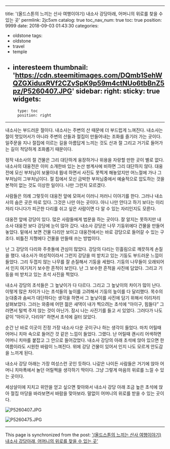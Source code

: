 
---
title: '(올드스톤의 느끼는 산사 여행이야기) 내소사 강당아래, 어머니의 위로를 찾을 수 있는 곳'
permlink: 2jc5xm
catalog: true
toc_nav_num: true
toc: true
position: 9999
date: 2018-09-03 01:43:30
categories:
- oldstone
tags:
- oldstone
- travel
- temple
- interesteem
thumbnail: 'https://cdn.steemitimages.com/DQmb1SehWQZGXiduxRVf2CZvSpK9p59m4ctNUo6tbBnZ5pz/P5260407.JPG'
sidebar:
    right:
        sticky: true
widgets:
    -
        type: toc
        position: right
---


내소사는 부드러운 절이다. 내소사는 주변의 산 때문에 더 부드럽게 느껴진다. 내소사는 절이 멋있어서가 아니라 주변의 산들과 절집이 만들어내는 조화를 즐기러 가는 곳이다. 일주문을 지나 절집에 이르는 길을 아름답게 느끼는 것도 산과 절 그리고 거기로 들어가는 길이 적당하게 조화롭기 때문이다. 

정작 내소사의 절 건물은 그리 대단하게 웅장하거나 위용을 자랑할 만한 곳이 별로 없다. 내소사의 대웅전은 이미 소개한바 있는 논산 쌍계사에 비하면 그리 대단하지 않다. 대웅전에 모신 부처님이 보물이네 뭡네 하면서 사진도 못찍게 해놓았지만 어느절에 가나 그부처님이 그부처님이다. 절 집에서 모신 금박한 부처님중에서 예술적으로 압도하는 것을 본적이 없는 것도 이상한 일이다. 나만 그런지 모르겠다. 

사람들은 의례 그렇듯이 대웅전 앞에 모여서 이러니 저러니 이야기를 한다. 그러나 내소사의 숨은 곳은 따로 있다. 그것은 나만 아는 곳이다. 아니 나만 안다고 하기 보다는 이리저리 다니다가 피곤한 다리를 쉬고 싶은 사람이면 다 알 수 있는 자리인지도 모른다. 

대웅전 앞에 강당이 있다. 많은 사람들에게 법문을 하는 곳이다. 잘 알지는 못하지만 내소사 대웅전 보다 강당에 눈이 많아 갔다. 내소사 강당은 나무 기둥위에다 건물을 만들어 놓았다. 밑에서 보면 건물 다리만 보이고 대웅전에서는 바로 강당으로 들어갈 수 있는 구조다. 비틀진 지형에다 건물을 만들때 쓰는 방법이다. 

난 그 강당의 다리와 주춧돌에 관심이 많았다. 강당의 다리는 민흘림으로 깨끗하게 손질을 했다. 내소사가 여성적이라서 그런지 강당을 떠 받치고 있는 기둥도 부드러운 느낌이 들었다. 그리 두껍지 않는 나무를 잘 손질해서 기둥을 세웠다. 기둥의 나무들이 오래되어서 인지 여기저기 보수한 흔적이 보인다. 난 그 보수한 흔적을 사진에 담았다. 그리고 기둥을 떠 받치고 있는 초석 사진을 찍었다. 

내소사 강당의 초석들은 그 높낮이가 다 다르다. 그리고 그 높낮이의 차이가 많이 난다. 이렇게 많은 차이가 나는 초석들의 높이를 고려해서 기둥의 높이를 다 달리했다. 목수의 눈대중과 솜씨가 대단하다는 생각을 하면서 그 높낮이를 사진에 담기 위해서 이리저리 살펴보았다. 그러는 와중에 어떤 젊은 새댁이 내가 찍으려는 초석에 “아이구, 힘들다” 그러면서 털썩 주저 앉는 것이 아닌가. 잠시 나는 사진기를 들고 서 있었다. 그러다가 나도 같이 “아이구, 다리야” 하면서 초석에 걸터 앉았다. 

순간 난 바로 이곳이 진정 가장 내소사 다운 곳이구나 하는 생각이 들었다. 마치 어릴때 어머니 치마 속으로 들어간 것 같은 느낌이 들었다. 그랬다. 난 어릴때 괜시리 어색하면 어머니 치마를 붙잡고 그 안으로 들어갔었다. 내소사 강당의 아래 초석에 앉아 있으면 한여름이라도 시원한 바람이 느껴진다. 위에 강당 건물이 있어서 인지 나도 모르게 안도감을 느끼게 된다. 

내소사 강당 아래는 가장 여성스런 곳인 듯하다. 나같은 나이든 사람들은 거기에 앉아 어머니 치마폭에서 놀던 어릴쩍을 생각하기 딱이다. 그냥 그렇게 마음의 위로를 느낄 수 있는 곳이다. 

세상살이에 지치고 위안을 얻고 싶으면 찾아와서 내소사 강당 아래 조금 높은 초석에 앉아 절집 마당을 바라보면서 바람을 맞아보라. 말없이 어머니의 위로를 받을 수 있는 곳이다. 

![P5260407.JPG](https://cdn.steemitimages.com/DQmb1SehWQZGXiduxRVf2CZvSpK9p59m4ctNUo6tbBnZ5pz/P5260407.JPG)

![P5260475.JPG](https://cdn.steemitimages.com/DQmPyJLpdQupd9p33Hst6EhX38dfe9C59BXMg8C8xbz1ktf/P5260475.JPG)

- - -

This page is synchronized from the post: ['(올드스톤의 느끼는 산사 여행이야기) 내소사 강당아래, 어머니의 위로를 찾을 수 있는 곳'](https://steemit.com/@oldstone/2jc5xm)
